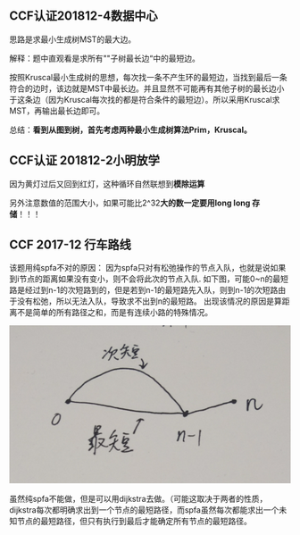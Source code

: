 ## **CCF认证201812-4数据中心**

思路是求最小生成树MST的最大边。

解释：题中直观看是求所有""子树最长边“中的最短边。

​	  按照Kruscal最小生成树的思想，每次找一条不产生环的最短边，当找到最后一条符合的边时，该边就是MST中最长边。并且显然不可能再有其他子树的最长边小于这条边（因为Kruscal每次找的都是符合条件的最短边）。所以采用Kruscal求MST，再输出最长边即可。

总结：**看到从图到树，首先考虑两种最小生成树算法Prim，Kruscal。**



## **CCF认证	201812-2小明放学**

因为黄灯过后又回到红灯，这种循环自然联想到**模除运算**

另外注意数值的范围大小，如果可能比2^32**大的数一定要用long long 存储**！！！





## CCF 2017-12 行车路线

该题用纯spfa不对的原因： 因为spfa只对有松弛操作的节点入队，也就是说如果到i节点的距离如果没有变小，则不会将此次的节点入队. 如下图，可能0~n的最短路是经过到n-1的次短路到的，但是若到n-1的最短路先入队，则到n-1的次短路由于没有松弛，所以无法入队，导致求不出到n的最短路。 出现该情况的原因是算距离不是简单的所有路径之和，而是有连续小路的特殊情况。

![行车路线](.\markdown_pic\行车路线.jpg)

虽然纯spfa不能做，但是可以用dijkstra去做。（可能这取决于两者的性质，dijkstra每次都明确求出到一个节点的最短路径，而spfa虽然每次都能求出一个未知节点的最短路径，但只有执行到最后才能确定所有节点的最短路径。